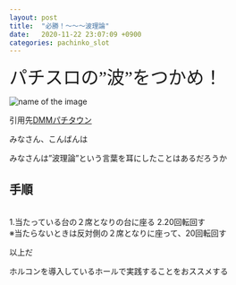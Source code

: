 ```yaml
---
layout: post
title:  "必勝！～～～波理論"
date:   2020-11-22 23:07:09 +0900
categories: pachinko_slot
---
```



<font size="6" face="ＭＳ ゴシック">パチスロの”波”をつかめ！</font>

![name of the image](https://se8move.github.io/blog/img/JUGGLER_04.jpg)

引用先[DMMパチタウン](https://p-town.dmm.com/specials/2089)


みなさん、こんばんは

みなさんは”波理論”という言葉を耳にしたことはあるだろうか


<h2>手順</h2><br>
1.当たっている台の２席となりの台に座る
2.20回転回す

<br>
※当たらないときは反対側の２席となりに座って、20回転回す

以上だ


ホルコンを導入しているホールで実践することをおススメする

